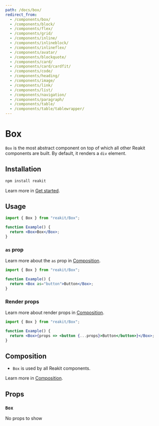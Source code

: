 ```yaml
---
path: /docs/box/
redirect_from:
  - /components/box/
  - /components/block/
  - /components/flex/
  - /components/grid/
  - /components/inline/
  - /components/inlineblock/
  - /components/inlineflex/
  - /components/avatar/
  - /components/blockquote/
  - /components/card/
  - /components/card/cardfit/
  - /components/code/
  - /components/heading/
  - /components/image/
  - /components/link/
  - /components/list/
  - /components/navigation/
  - /components/paragraph/
  - /components/table/
  - /components/table/tablewrapper/
---
```


# Box

`Box` is the most abstract component on top of which all other Reakit components are built. By default, it renders a `div` element.

## Installation

```sh
npm install reakit
```

Learn more in [Get started](/docs/get-started/).

## Usage

```jsx
import { Box } from "reakit/Box";

function Example() {
  return <Box>Box</Box>;
}
```

### `as` prop

Learn more about the `as` prop in [Composition](/docs/composition/#as-prop).

```jsx
import { Box } from "reakit/Box";

function Example() {
  return <Box as="button">Button</Box>;
}
```

### Render props

Learn more about render props in [Composition](/docs/composition/#render-props).

```jsx
import { Box } from "reakit/Box";

function Example() {
  return <Box>{props => <button {...props}>Button</button>}</Box>;
}
```

## Composition

- `Box` is used by all Reakit components.

Learn more in [Composition](/docs/composition/#props-hooks).

## Props

<!-- Automatically generated -->

### `Box`

No props to show
